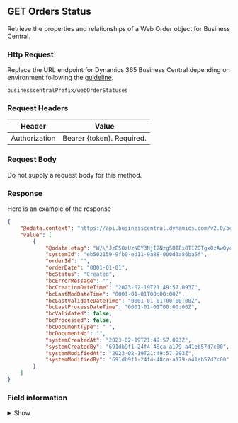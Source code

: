 ## GET Orders Status

Retrieve the properties and relationships of a Web Order object for Business Central.

### Http Request

Replace the URL endpoint for Dynamics 365 Business Central depending on environment following the [guideline](#endpoints-businesscentralPrefix-structure).

~~~ api
businesscentralPrefix/webOrderStatuses
~~~

### Request Headers

Header | Value |
--- | --- |
Authorization | Bearer {token}. Required.|

### Request Body

Do not supply a request body for this method.

### Response

Here is an example of the response

```json
{
    "@odata.context": "https://api.businesscentral.dynamics.com/v2.0/bevicasaas.onmicrosoft.com/tvt_develop/api/tvisiontech/webbevica/v2.0/$metadata#companies(08f3eaa4-1d0f-ed11-90eb-0022480090f7)/webOrderStatuses",
    "value": [
        {
            "@odata.etag": "W/\"JzE5OzUzNDY3NjI2Nzg5OTExOTI2OTgxOzAwOyc=\"",
            "systemId": "eb502159-9fb0-ed11-9a88-000d3a86ba5f",
            "orderId": "",
            "orderDate": "0001-01-01",
            "bcStatus": "Created",
            "bcErrorMessage": "",
            "bcCreationDateTime": "2023-02-19T21:49:57.093Z",
            "bcLastModDateTime": "0001-01-01T00:00:00Z",
            "bcLastValidateDateTime": "0001-01-01T00:00:00Z",
            "bcLastProcessDateTime": "0001-01-01T00:00:00Z",
            "bcValidated": false,
            "bcProcessed": false,
            "bcDocumentType": " ",
            "bcDocumentNo": "",
            "systemCreatedAt": "2023-02-19T21:49:57.093Z",
            "systemCreatedBy": "691db9f1-24f4-48ca-a179-a41eb57d7c00",
            "systemModifiedAt": "2023-02-19T21:49:57.093Z",
            "systemModifiedBy": "691db9f1-24f4-48ca-a179-a41eb57d7c00"
        }
    ]
}   
```

### Field information
<details>
  <summary>Show</summary>

| Relation | Source Table | Field Caption | Field Type | Field Length | Note      |
| ----------- | ----------- | ----------- | ---------- | ------------ |---------- |
|  1          | TVTWS Web Order | Order Id         |  Code    |   50         | |
|  1          | TVTWS Web Order | Order Date       |  Text    | 250  |  |
|  1          | TVTWS Web Order | BC Status        |  Enum    | 20  | Created,Validated,Processed,Posted |
|  1          | TVTWS Web Order | BC Error Message        |  Text    | 250       | |
|  1          | TVTWS Web Order | BC Creation DateTime         |  DateTime    |   |  |
|  1          | TVTWS Web Order | BC Last Validate Date Time         |  DateTime    |   |  |
|  1          | TVTWS Web Order | BC Last Process Date Time      |  DateTime    |       | |
|  1          | TVTWS Web Order | BC Mod. Date Time      |  DateTime    |       | |
|  1          | TVTWS Web Order | BC Validated        |  Boolean    |   |  |
|  1          | TVTWS Web Order | BC Processed       |  Boolean    |   |  |
|  1          | TVTWS Web Order | Document Type       |  Enum    | '',Sales Order,Sales Return        | |
|  1          | TVTWS Web Order | Document No.        |  Code    | 20  |  |
|  1          | TVTWS Web Order | System Id | GUID |  |  |
|  1          | TVTWS Web Order | System Created At | DateTime |  |  |
|  1          | TVTWS Web Order | System Created By  | String |  |  |
|  1          | TVTWS Web Order | System Modified At | DateTime |  |  |
|  1          | TVTWS Web Order | System Modified By | String |  |  |
